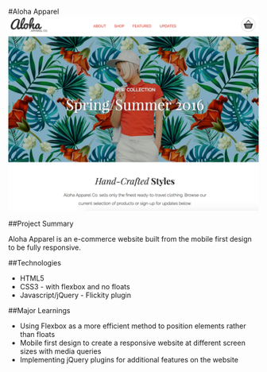 #Aloha Apparel
![aloha screenshot](/images/aloha_apparel_scrnshot.png)

##Project Summary

Aloha Apparel is an e-commerce website built from the mobile first design to be fully responsive. 

##Technologies
 * HTML5
 * CSS3 - with flexbox and no floats
 * Javascript/jQuery - Flickity plugin

##Major Learnings
 * Using Flexbox as a more efficient method to position elements rather than floats
 * Mobile first design to create a responsive website at different screen sizes with media queries
 * Implementing jQuery plugins for additional features on the website

